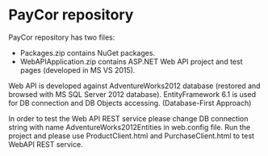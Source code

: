 # PayCor repository

PayCor repository has two files:
- Packages.zip contains NuGet packages.
- WebAPIApplication.zip contains ASP.NET Web API project and test pages (developed in MS VS 2015).

Web API is developed against AdventureWorks2012 database (restored and browsed with MS SQL Server 2012 database). 
EntityFramework 6.1 is used for DB connection and DB Objects accessing. (Database-First Approach)

In order to test the Web API REST service please change DB connection string with name AdventureWorks2012Entities in web.config file. 
Run the project and please use ProductClient.html and PurchaseClient.html to test WebAPI REST service.

